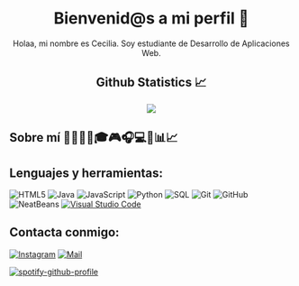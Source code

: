 <h1 align= "center"><b>Bienvenid@s a mi perfil 🦋 </b></h1>

<p align="center">
Holaa, mi nombre es Cecilia. Soy estudiante de Desarrollo de Aplicaciones Web.
</p>

<h2 align="center"> Github Statistics 📈 </h2>
  
  <div align="center"> 
     <a href="">
      <img align="center" src="https://github-readme-stats.vercel.app/api?username=ceciliacortess&show_icons=true&title_color=610D4D&icon_color=C949DC&text_color=440A5C&&bg_color=F3D3E7" />
    </a>
</div>

## Sobre mí 🤗👩🏻‍💻🎓🎮🎧💻💸📊📈

## Lenguajes y herramientas:
![HTML5](https://img.shields.io/badge/-HTML5-000000?style=flat&logo=html5)
![Java](https://img.shields.io/badge/-Java-000000?style=flat&logo=java)
![JavaScript](https://img.shields.io/badge/-JavaScript-000000?style=flat&logo=javascript)
![Python](https://img.shields.io/badge/-Python-000000?style=flat&logo=python)
![SQL](https://img.shields.io/badge/-SQL-000000?style=flat&logo=postgresql)
![Git](https://img.shields.io/badge/-Git-000000?style=flat&logo=git)
![GitHub](https://img.shields.io/badge/-GitHub-000000?style=flat&logo=github)
![NeatBeans](https://img.shields.io/badge/-NeatBeans-000000?style=flat&logo=neatbeans)
[![Visual Studio Code](https://img.shields.io/badge/-VSCode-000000?style=flat&logo=visual-studio-code)](https://github.com/microsoft/vscode)

## Contacta conmigo:
[![Instagram](https://img.shields.io/badge/-@ceciliacortess-000000?style=flat&logo=instagram&logoColor=white&link=https://www.instagram.com/ceciliacortess_/)](https://www.instagram.com/ceciliacortess_/)
[![Mail](https://img.shields.io/badge/-ceciliacortesvelert@gmail.com-000000?style=flat&logo=gmail&logoColor=red)](mailto:ceciliacortesvelert@gmail.com)





[![spotify-github-profile](https://spotify-github-profile.vercel.app/api/view?uid=31r34t6bg2pibdjr3v4xs3tlipcq&cover_image=true&theme=default&show_offline=false&background_color=313031&interchange=true&bar_color=ffffff&bar_color_cover=false)](https://github.com/kittinan/spotify-github-profile)




